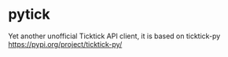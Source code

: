 # pytick
Yet another unofficial Ticktick API client, it is based on ticktick-py https://pypi.org/project/ticktick-py/
